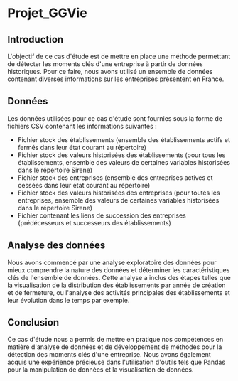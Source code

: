 # Projet_GGVie

## Introduction
L'objectif de ce cas d'étude est de mettre en place une méthode permettant de détecter les moments clés d'une entreprise à partir de données historiques. Pour ce faire, nous avons utilisé un ensemble de données contenant diverses informations sur les entreprises présentent en France.

## Données
Les données utilisées pour ce cas d'étude sont fournies sous la forme de fichiers CSV contenant les informations suivantes :
- Fichier stock des établissements (ensemble des établissements actifs et fermés dans leur état courant au répertoire)
- Fichier stock des valeurs historisées des établissements (pour tous les établissements, ensemble des valeurs de certaines variables historisées dans le répertoire Sirene)
- Fichier stock des entreprises (ensemble des entreprises actives et cessées dans leur état courant au répertoire)
- Fichier stock des valeurs historisées des entreprises (pour toutes les entreprises, ensemble des valeurs de certaines variables historisées dans le répertoire Sirene)
- Fichier contenant les liens de succession des entreprises  (prédécesseurs et successeurs des établissements)

## Analyse des données
Nous avons commencé par une analyse exploratoire des données pour mieux comprendre la nature des données et déterminer les caractéristiques clés de l'ensemble de données. Cette analyse a inclus des étapes telles que la visualisation de la distribution des établissements par année de création et de fermeture, ou l'analyse des activités principales des établissements et leur évolution dans le temps par exemple.

## Conclusion
Ce cas d'étude nous a permis de mettre en pratique nos compétences en matière d'analyse de données et de développement de méthodes pour la détection des moments clés d'une entreprise. Nous avons également acquis une expérience précieuse dans l'utilisation d'outils tels que Pandas pour la manipulation de données et la visualisation de données.


